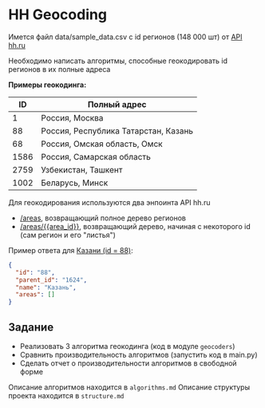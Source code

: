 # HH Geocoding

Имется файл data/sample_data.csv с id регионов (148 000 шт) от [API hh.ru](https://api.hh.ru/openapi/redoc)

Необходимо написать алгоритмы, способные геокодировать id регионов в их полные адреса

**Примеры геокодинга:**

| ID   | Полный адрес                         |
|------|--------------------------------------|
| 1    | Россия, Москва                       |
| 88   | Россия, Республика Татарстан, Казань |
| 68   | Россия, Омская область, Омск         |
| 1586 | Россия, Самарская область            |
| 2759 | Узбекистан, Ташкент                  |
| 1002 | Беларусь, Минск                      |

Для геокодирования используются два энпоинта API hh.ru
- [/areas](https://api.hh.ru/openapi/redoc#tag/Obshie-spravochniki/operation/get-areas), возвращающий полное дерево регионов
- [/areas/{{area_id}}](https://api.hh.ru/openapi/redoc#tag/Obshie-spravochniki/operation/get-areas-from-specified), возвращающий дерево, начиная с некоторого id (сам регион и его "листья")

Пример ответа для [Казани (id = 88)](https://api.hh.ru/areas/88):
```json
{
  "id": "88",
  "parent_id": "1624",
  "name": "Казань",
  "areas": []
}
```


## Задание
- Реализовать 3 алгоритма геокодинга (код в модуле ``geocoders``)
- Сравнить производительность алгоритмов (запустить код в main.py)
- Сделать отчет о производительности алгоритмов в свободной форме 

Описание алгоритмов находится в ``algorithms.md``
Описание структуры проекта находится в ``structure.md``

